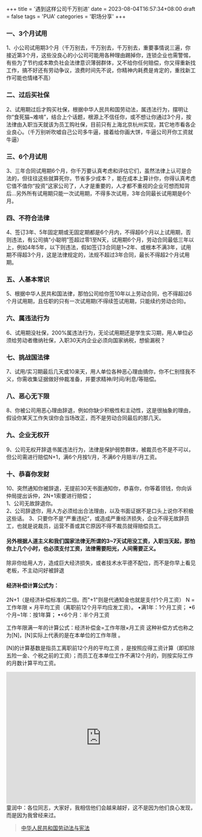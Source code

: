 +++
title = '遇到这样公司千万别进'
date =  2023-08-04T16:57:34+08:00
draft = false
tags = 'PUA'
categories = '职场分享'
+++

### 一、3个月试用
1、小公司试用期3个月（千万别去，千万别去，千万别去，重要事情说三遍，你接近第3个月，这些没良心的小公司可能用各种理由踢掉你，连锁企业也需警惕，有些为了节约成本欺负社会法律意识薄弱群体，又不给你任何赔偿，你又得重新找工作，搞不好还有劳动争议，浪费时间先不说，你精神内耗费是肯定的，重找新工作可能也情绪不高）

### 二、过后买社保
2、试用期过后才购买社保，根据中华人民共和国劳动法，属违法行为，摆明让你“食死猫~难啃”，结合上个话题，根源上不信任你，或不想让你通过3个月，按法律由入职当天就该为员工购社保，目前只有上海北京杭州实现，其它地市看各企业良心。（千万别听吹嘘自己公司多牛逼，接着给你画大饼，牛逼公司开你工资就牛逼）

### 三、6个月试用
3、三年合同试用期6个月，你千万要认真考虑和评估它们，虽然法律上认可是合法的，但往往这些就算死你，节省多少成本？，能在成本上算计你，你得认真考虑它值不值你“投资”这家公司了，人才是重要的，人才都不重视的企业可想而知背后...另外所有试用期只能一次试用期，不得多次试用，3年合同最长试用期是6个月。

### 四、不符合法律
4、签订3年、5年固定期或无固定期都是6个月内，不得超6个月以上试用期，否则违法，有公司搞“小聪明”签超过零1至N天，试用期6个月，劳动合同最低三年以上，例如4年5年，以下则违法，假如签订3合同是1~2年、或根本不满3年，试用期不得超3个月，这是法律规定的，法规不超过3年合同，最长不得超2个月试用期。

### 五、人基本常识
5、根据中华人民共和国法律，那怕公司给你签10年以上劳动合同，也不得超过6个月试用期，且任职的只有一次试用期(不得续签试用期，只能续约劳动合同)。

### 六、属违法行为
6、试用期没社保，200%属违法行为，无论试用期还是学生实习期，用人单位必须给劳动者缴纳社保，入职30天内企业必须向国家纳税，想偷漏税？

### 七、挑战国法律
7、试用/实习期最后几天或10来天，用人单位各种恶心理由搞你，你不仁别怪我不义，你需收集证据做好仲裁准备，并要求精神/时间/利息/等赔偿。

### 八、恶心无下限
8、你被公司用恶心理由辞退，例如你缺少积极性和主动性，这是很抽象的理由，假设你某天工作失误你会当场改正，而不是劳动合同最后的那几天。

### 九、企业无权开
9、公司无权开辞退书属违法行为，法律是保护弱势群体，被裁员也不是不可以，但公司需进行赔偿N+1，满6个月按1/月，不满6个月赔半/月工资。

### 十、恭喜你发财
10、突然通知你被辞退，无提前30天书面通知你，恭喜你，你等着领钱，你向诉仲局提出诉仲，2N+1索要进行赔偿；  
1、公司无故辞退你。  
2、公司辞退你，用人方必须给出合法理由，以及书面证据不是口头上说你不积极这些话。
3、只要你不是“严重违纪“，或造成严重经济损失，企业不得无故辞员工，也就是说裁员，运营不善或其它原因不得不裁员就得赔偿员工。  

#### 另外根据人道主义和我们国家法律无所谓的3~7天试用没工资，入职当天起，那怕你上几个小时，也必须支付工资，法律需要阳光，人间需要正义。

除非你给用人方，造成巨大经济损失，或者技术水平德不配位，而不是你早上看见老板，不主动问好被辞退

#### 经济补偿计算公式为：
2N+1（是经济补偿标准的二倍。而"+1"则是代通知金也就是支付1个月工资）​
N = 工作年限 × 月平均工资（离职前12个月平均应发工资）。
•满1年：1个月工资；
•6个月~1年：按1年算；
•<6个月：半个月工资

工作年限满一年的计算公式：经济补偿金=工作年限×月工资
这种补偿方式也称之为[N]，[N]实际上代表的是在本单位的工作年限 。

[N]的计算基数是指员工离职前12个月的平均工资 ，是按照应得工资计算（即扣除五险一金、个税之前的工资）；而员工在本单位工作不满12个月的，则按实际工作的月数计算平均工资。

<iframe src="https://cos.hkfx.net/video/OFVE2929.MP4" sandbox="" frameborder="0" scrolling="no" width="100%" width="600" height="350"></iframe>
童润中：各位同志，大家好，我相信他们会越来越好，这不是因为他们良心发现，而是因为我曾经来过。

>[中华人民共和国劳动法与宪法](/p/996icu/)